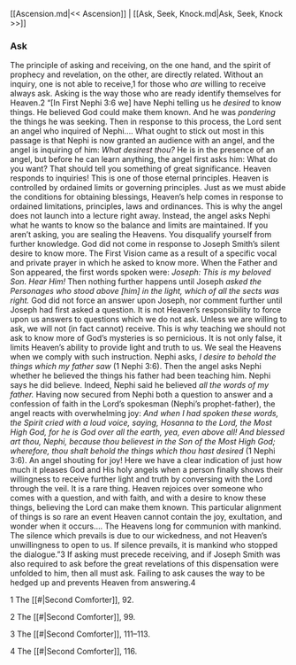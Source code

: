 [[Ascension.md|<< Ascension]]  |  [[Ask, Seek, Knock.md|Ask, Seek, Knock >>]]

### Ask
The principle of asking and receiving, on the one hand, and the spirit of prophecy and revelation, on the other, are directly related. Without an inquiry, one is not able to receive,1 for those who *are* willing to receive always ask. Asking is the way those who are ready identify themselves for Heaven.2 “[In First Nephi 3:6 we] have Nephi telling us he *desired* to know things. He believed God could make them known. And he was *pondering* the things he was seeking. Then in response to this process, the Lord sent an angel who inquired of Nephi…. What ought to stick out most in this passage is that Nephi is now granted an audience with an angel, and the angel is inquiring of him: *What desirest thou?* He is in the presence of an angel, but before he can learn anything, the angel first asks him: What do you want? That should tell you something of great significance. Heaven responds to inquiries! This is one of those eternal principles. Heaven is controlled by ordained limits or governing principles. Just as we must abide the conditions for obtaining blessings, Heaven’s help comes in response to ordained limitations, principles, laws and ordinances. This is why the angel does not launch into a lecture right away. Instead, the angel asks Nephi what he wants to know so the balance and limits are maintained. If you aren’t asking, you are sealing the Heavens. You disqualify yourself from further knowledge. God did not come in response to Joseph Smith’s silent desire to know more. The First Vision came as a result of a specific vocal and private prayer in which he asked to know more. When the Father and Son appeared, the first words spoken were: *Joseph: This is my beloved Son. Hear Him!* Then nothing further happens until Joseph *asked the Personages who stood above [him] in the light, which of all the sects was right.* God did not force an answer upon Joseph, nor comment further until Joseph had first asked a question. It is not Heaven’s responsibility to force upon us answers to questions which we do not ask. Unless we are willing to ask, we will not (in fact cannot) receive. This is why teaching we should not ask to know more of God’s mysteries is so pernicious. It is not only false, it limits Heaven’s ability to provide light and truth to us. We seal the Heavens when we comply with such instruction. Nephi asks, *I desire to behold the things which my father saw* (1 Nephi 3:6). Then the angel asks Nephi whether he believed the things his father had been teaching him. Nephi says he did believe. Indeed, Nephi said he believed *all the words of my father.* Having now secured from Nephi both a question to answer and a confession of faith in the Lord’s spokesman (Nephi’s prophet-father), the angel reacts with overwhelming joy: *And when I had spoken these words, the Spirit cried with a loud voice, saying, Hosanna to the Lord, the Most High God, for he is God over all the earth, yea, even above all! And blessed art thou, Nephi, because thou believest in the Son of the Most High God; wherefore, thou shalt behold the things which thou hast desired* (1 Nephi 3:6). An angel shouting for joy! Here we have a clear indication of just how much it pleases God and His holy angels when a person finally shows their willingness to receive further light and truth by conversing with the Lord through the veil. It is a rare thing. Heaven rejoices over someone who comes with a question, and with faith, and with a desire to know these things, believing the Lord can make them known. This particular alignment of things is so rare an event Heaven cannot contain the joy, exultation, and wonder when it occurs…. The Heavens long for communion with mankind. The silence which prevails is due to our wickedness, and not Heaven’s unwillingness to open to us. If silence prevails, it is mankind who stopped the dialogue.”3 If asking must precede receiving, and if Joseph Smith was also required to ask before the great revelations of this dispensation were unfolded to him, then all must ask. Failing to ask causes the way to be hedged up and prevents Heaven from answering.4



1 The [[#|Second Comforter]], 92.


2 The [[#|Second Comforter]], 99.


3 The [[#|Second Comforter]], 111–113.


4 The [[#|Second Comforter]], 116.